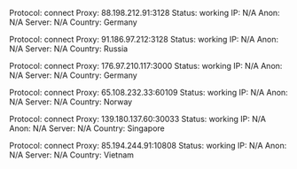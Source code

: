 Protocol: connect
Proxy: 88.198.212.91:3128
Status: working
IP: N/A
Anon: N/A
Server: N/A
Country: Germany

Protocol: connect
Proxy: 91.186.97.212:3128
Status: working
IP: N/A
Anon: N/A
Server: N/A
Country: Russia

Protocol: connect
Proxy: 176.97.210.117:3000
Status: working
IP: N/A
Anon: N/A
Server: N/A
Country: Germany

Protocol: connect
Proxy: 65.108.232.33:60109
Status: working
IP: N/A
Anon: N/A
Server: N/A
Country: Norway

Protocol: connect
Proxy: 139.180.137.60:30033
Status: working
IP: N/A
Anon: N/A
Server: N/A
Country: Singapore

Protocol: connect
Proxy: 85.194.244.91:10808
Status: working
IP: N/A
Anon: N/A
Server: N/A
Country: Vietnam

